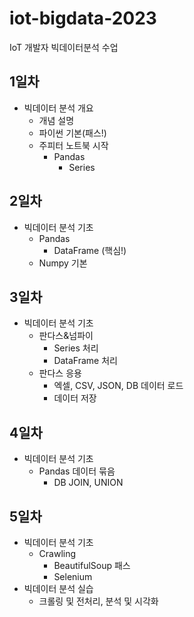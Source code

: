 # iot-bigdata-2023
IoT 개발자 빅데이터분석 수업

## 1일차 
- 빅데이터 분석 개요
    - 개념 설명
    - 파이썬 기본(패스!)
    - 주피터 노트북 시작
        - Pandas 
            - Series

## 2일차
- 빅데이터 분석 기초
    - Pandas
        - DataFrame (핵심!)
    - Numpy 기본

## 3일차
- 빅데이터 분석 기초
    - 판다스&넘파이
        - Series 처리
        - DataFrame 처리
    - 판다스 응용
        - 엑셀, CSV, JSON, DB 데이터 로드
        - 데이터 저장

## 4일차
- 빅데이터 분석 기초
    - Pandas 데이터 묶음
        - DB JOIN, UNION

## 5일차
- 빅데이터 분석 기초
    - Crawling
        - BeautifulSoup 패스
        - Selenium 
- 빅데이터 분석 실습
    - 크롤링 및 전처리, 분석 및 시각화
